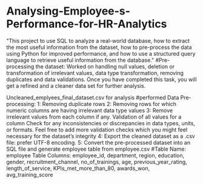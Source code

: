 # Analysing-Employee-s-Performance-for-HR-Analytics
"This project to use SQL to analyze a real-world database, how to extract the most useful information from the dataset, how to pre-process the data using Python for improved performance, and how to use a structured query language to retrieve useful information from the database."
#Pre-processing the dataset:
Worked on handling null values, deletion or transformation of irrelevant values, data type transformation, removing duplicates and data validations. Once you have completed this task, you will get a refined and a cleaner data set for further analysis.

Uncleaned_emplyees_final_dataset.csv for analysis
#performed Data Pre-processing:
1: Removing duplicate rows
2: Removing rows for which numeric columns are having irrelevant data type values
3: Remove irrelevant values from each column if any. Validation of all values for a column Check for any inconsistencies or discrepancies in data types, units, or formats. Feel free to add more validation checks which you might feel necessary for the dataset’s integrity 
4: Export the cleaned dataset as a .csv file: prefer UTF-8 encoding.
5: Convert the pre-processed dataset into an SQL file and generate employee table from employee.csv
#Table Name: employee
Table Columns: employee_id, department, region, education, gender, recruitment_channel, no_of_trainings, age, previous_year_rating, length_of_service, KPIs_met_more_than_80, awards_won, avg_training_score

